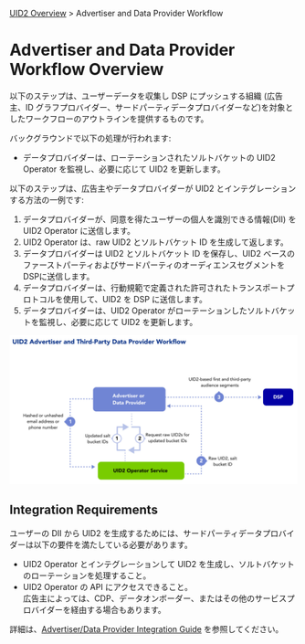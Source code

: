 [UID2 Overview](../README-ja.md) > Advertiser and Data Provider Workflow

# Advertiser and Data Provider Workflow Overview

以下のステップは、ユーザーデータを収集し DSP にプッシュする組織 (広告主、ID グラフプロバイダー、サードパーティデータプロバイダーなど)を対象としたワークフローのアウトラインを提供するものです。

バックグラウンドで以下の処理が行われます:
* データプロバイダーは、ローテーションされたソルトバケットの UID2 Operator を監視し、必要に応じて UID2 を更新します。

以下のステップは、広告主やデータプロバイダーが UID2 とインテグレーションする方法の一例です:

1. データプロバイダーが、同意を得たユーザーの個人を識別できる情報(DII) を UID2 Operator に送信します。
2. UID2 Operator は、raw UID2 とソルトバケット ID を生成して返します。
3. データプロバイダーは UID2 とソルトバケット ID を保存し、UID2 ベースのファーストパーティおよびサードパーティのオーディエンスセグメントをDSPに送信します。
4. データプロバイダーは、行動規範で定義された許可されたトランスポートプロトコルを使用して、UID2 を DSP に送信します。
5. データプロバイダーは、UID2 Operator がローテーションしたソルトバケットを監視し、必要に応じて UID2 を更新します。

![Data Provider Workflow](images/UID2AdvertiserAndThirdPartyDataProviderWorkflow.jpg)

## Integration Requirements

ユーザーの DII から UID2 を生成するためには、サードパーティデータプロバイダーは以下の要件を満たしている必要があります。

- UID2 Operator とインテグレーションして UID2 を生成し、ソルトバケットのローテーションを処理すること。
- UID2 Operator の API にアクセスできること。<br/>広告主によっては、CDP、データオンボーダー、またはその他のサービスプロバイダーを経由する場合もあります。

詳細は、[Advertiser/Data Provider Integration Guide](../api-ja/v2/guides/advertiser-dataprovider-guide.md) を参照してください。
